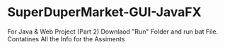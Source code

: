 # SuperDuperMarket-GUI-JavaFX
For Java & Web Project (Part 2)
Downlaod "Run" Folder and run bat File.
Contatines All the Info for the Assiments 
